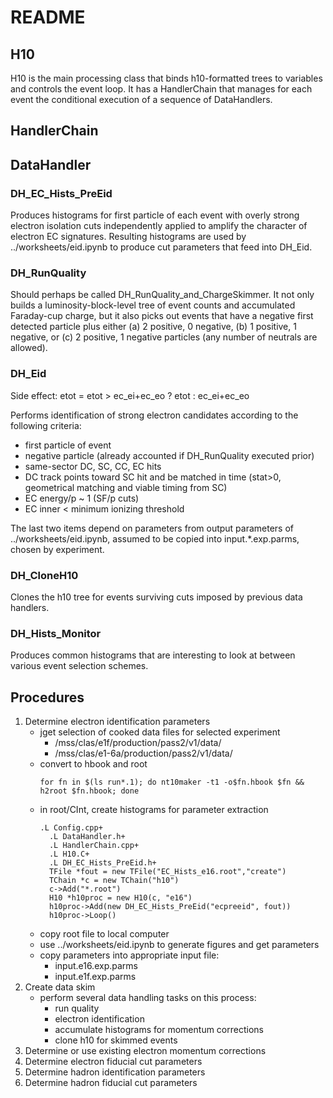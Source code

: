 # README

## H10

H10 is the main processing class that binds h10-formatted trees to variables and controls the event loop.  It has a HandlerChain that manages for each event the conditional execution of a sequence of DataHandlers.

## HandlerChain

## DataHandler

### DH_EC_Hists_PreEid

Produces histograms for first particle of each event with overly strong electron isolation cuts independently applied to amplify the character of electron EC signatures.  Resulting histograms are used by ../worksheets/eid.ipynb to produce cut parameters that feed into DH_Eid.

### DH_RunQuality

Should perhaps be called DH_RunQuality_and_ChargeSkimmer.  It not only builds a luminosity-block-level tree of event counts and accumulated Faraday-cup charge, but it also picks out events that have a negative first detected particle plus either (a) 2 positive, 0 negative, (b) 1 positive, 1 negative, or (c) 2 positive, 1 negative particles (any number of neutrals are allowed).

### DH_Eid

Side effect:  etot = etot > ec_ei+ec_eo ? etot : ec_ei+ec_eo

Performs identification of strong electron candidates according to the following criteria:

* first particle of event
* negative particle (already accounted if DH_RunQuality executed prior)
* same-sector DC, SC, CC, EC hits
* DC track points toward SC hit and be matched in time (stat>0, geometrical matching and viable timing from SC)
* EC energy/p ~ 1 (SF/p cuts)
* EC inner < minimum ionizing threshold

The last two items depend on parameters from output parameters of ../worksheets/eid.ipynb, assumed to be copied into input.*.exp.parms, chosen by experiment.

### DH_CloneH10

Clones the h10 tree for events surviving cuts imposed by previous data handlers.

### DH_Hists_Monitor

Produces common histograms that are interesting to look at between various event selection schemes.

## Procedures

1. Determine electron identification parameters
    + jget selection of cooked data files for selected experiment
        - /mss/clas/e1f/production/pass2/v1/data/
        - /mss/clas/e1-6a/production/pass2/v1/data/
    + convert to hbook and root
        <pre><code>for fn in $(ls run*.1); do nt10maker -t1 -o$fn.hbook $fn && h2root $fn.hbook; done</code></pre>
    + in root/CInt, create histograms for parameter extraction
        <pre><code>.L Config.cpp+
        .L DataHandler.h+
        .L HandlerChain.cpp+
        .L H10.C+
        .L DH_EC_Hists_PreEid.h+
        TFile *fout = new TFile("EC_Hists_e16.root","create")
        TChain *c = new TChain("h10")
        c->Add("*.root")
        H10 *h10proc = new H10(c, "e16")
        h10proc->Add(new DH_EC_Hists_PreEid("ecpreeid", fout))
        h10proc->Loop()</code></pre>
    + copy root file to local computer
    + use ../worksheets/eid.ipynb to generate figures and get parameters
    + copy parameters into appropriate input file:
        - input.e16.exp.parms
        - input.e1f.exp.parms
1. Create data skim
    + perform several data handling tasks on this process:
        - run quality
        - electron identification
        - accumulate histograms for momentum corrections
        - clone h10 for skimmed events
1. Determine or use existing electron momentum corrections
1. Determine electron fiducial cut parameters
1. Determine hadron identification parameters
1. Determine hadron fiducial cut parameters
